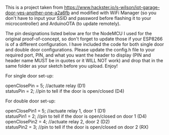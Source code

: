 This is a project taken from https://www.hackster.io/s-wilson/iot-garage-door-yes-another-one-a2a6fb and modified with WiFi Manager (so you don't have to input your SSID and password before flashing it to your microcontroller) and ArduinoOTA (to update remotely).<br>

The pin designations listed below are for the NodeMCU I used for the original proof-of-concept, so don't forget to update those if your ESP8266 is of a different configuration. I have included the code for both single door and double door configurations. Please update the config.h file to your required port, PIN, and what you want the header to display (PIN and header name MUST be in quotes or it WILL NOT work) and drop that in the same folder as your sketch before you upload. Enjoy!<br>

For single door set-up:<br>

openClosePin = 5;    //actuate relay (D1)<br>
statusPin = 2;       //pin to tell if the door is open/closed (D4)<br>


For double door set-up:<br>

openClosePin1 = 5;   //actuate relay 1, door 1 (D1)<br>
statusPin1 = 2;      //pin to tell if the door is open/closed on door 1 (D4)<br>
openClosePin2 = 4;   //actuate relay 2, door 2 (D2)<br>
statusPin2 = 3;      //pin to tell if the door is open/closed on door 2 (RX)<br>
